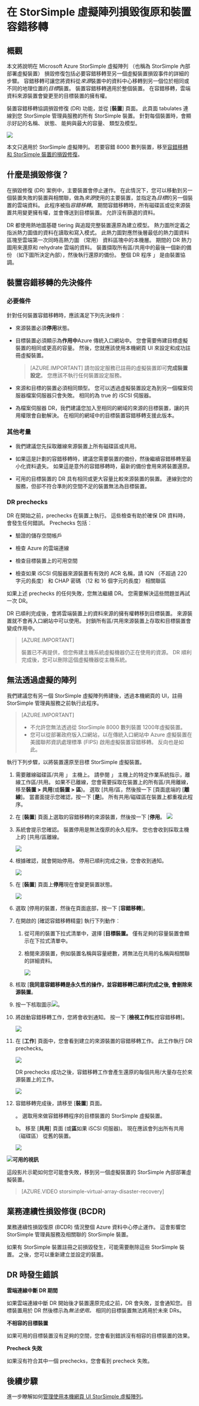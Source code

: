 <properties
   pageTitle="在 StorSimple 虛擬陣列損毀復原和裝置容錯移轉"
   description="進一步瞭解如何容錯移轉 StorSimple 虛擬陣列。"
   services="storsimple"
   documentationCenter="NA"
   authors="alkohli"
   manager="carmonm"
   editor=""/>

<tags
   ms.service="storsimple"
   ms.devlang="NA"
   ms.topic="article"
   ms.tgt_pltfrm="NA"
   ms.workload="NA"
   ms.date="06/07/2016"
   ms.author="alkohli"/>

# <a name="disaster-recovery-and-device-failover-for-your-storsimple-virtual-array"></a>在 StorSimple 虛擬陣列損毀復原和裝置容錯移轉


## <a name="overview"></a>概觀

本文將說明在 Microsoft Azure StorSimple 虛擬陣列 （也稱為 StorSimple 內部部署虛擬裝置） 損毀修復包括必要容錯移轉至另一個虛擬裝置損毀事件的詳細的步驟。 容錯移轉可讓您將資料從*來源*裝置中的資料中心移轉到另一個位於相同或不同的地理位置的*目標*裝置。 裝置容錯移轉適用於整個裝置。 在容錯移轉，雲端資料來源裝置會變更至的目標裝置的擁有權。

裝置容錯移轉協調損毀修復 (DR) 功能，並從 [**裝置**] 頁面。 此頁面 tabulates 連線到您 StorSimple 管理員服務的所有 StorSimple 裝置。 針對每個裝置時，會顯示好記的名稱、 狀態、 能夠與最大的容量、 類型及模型。

![](./media/storsimple-ova-failover-dr/image15.png)

本文只適用於 StorSimple 虛擬陣列。 若要容錯 8000 數列裝置，移至[容錯移轉和 StorSimple 裝置的損毀修復](storsimple-device-failover-disaster-recovery.md)。


## <a name="what-is-disaster-recovery"></a>什麼是損毀修復？

在損毀修復 (DR) 案例中，主要裝置會停止運作。 在此情況下，您可以移動到另一個裝置失敗的裝置與相關聯，做為*來源*使用的主要裝置，並指定為*目標*的另一個裝置的雲端資料。 此程序被指*容錯移轉*。 期間容錯移轉時，所有磁碟區或從來源裝置共用變更擁有權，並會傳送到目標裝置。 允許沒有篩選的資料。

DR 都使用熱地圖基礎 tiering 與追蹤完整裝置還原為建立模型。 熱力圖所定義之指派熱力圖值的資料在讀取和寫入模式。 此熱力圖對應然後層最低的熱力圖資料區塊至雲端第一次同時高熱力圖 （常用） 資料區塊中的本機層。 期間的 DR 熱力圖用來還原和 rehydrate 雲端的資料。 裝置擷取所有區/共用中的最後一個新的備份 （如下圖所決定內部），然後執行還原的備份。 整個 DR 程序 」 是由裝置協調。


## <a name="prerequisites-for-device-failover"></a>裝置容錯移轉的先決條件


### <a name="prerequisites"></a>必要條件

針對任何裝置容錯移轉時，應該滿足下列先決條件︰

- 來源裝置必須**停用**狀態。

- 目標裝置必須顯示為**作用中**Azure 傳統入口網站中。 您會需要佈建目標虛擬裝置的相同或更高的容量。 然後，您就應該使用本機網頁 UI 來設定和成功註冊虛擬裝置。

    > [AZURE.IMPORTANT] 請勿設定服務已註冊的虛擬裝置即可**完成裝置設定**。 您應該不執行任何裝置設定服務。

- 來源和目標的裝置必須相同類型。 您可以透過虛擬裝置設定為到另一個檔案伺服器檔案伺服器只會失敗。 相同的為 true 的 iSCSI 伺服器。

- 為檔案伺服器 DR，我們建議您加入至相同的網域的來源的目標裝置，讓的共用權限會自動解決。 在相同的網域中的目標裝置容錯移轉支援此版本。

### <a name="other-considerations"></a>其他考量

- 我們建議您先採取離線來源裝置上所有磁碟區或共用。

- 如果這是計劃的容錯移轉時，建議您需要裝置的備份，然後繼續容錯移轉至最小化資料遺失。 如果這是意外的容錯移轉時，最新的備份會用來將裝置還原。

- 可用的目標裝置的 DR 具有相同或更大容量比較來源裝置的裝置。 連線到您的服務，但卻不符合準則的空間不足的裝置無法為目標裝置。

### <a name="dr-prechecks"></a>DR prechecks

DR 在開始之前，prechecks 在裝置上執行。 這些檢查有助於確保 DR 資料時，會發生任何錯誤。 Prechecks 包括︰

- 驗證的儲存空間帳戶

- 檢查 Azure 的雲端連線

- 檢查目標裝置上的可用空間

- 檢查如果 iSCSI 伺服器來源裝置有有效的 ACR 名稱，請 IQN （不超過 220 字元的長度） 和 CHAP 密碼 （12 和 16 個字元的長度） 相關聯區

如果上述 prechecks 的任何失敗，您無法繼續 DR。 您需要解決這些問題並再試一次 DR。

DR 已順利完成後，會將雲端裝置上的資料來源的擁有權轉移到目標裝置。 來源裝置就不會再入口網站中可以使用。 封鎖所有區/共用來源裝置上存取和目標裝置會變成作用中。

> [AZURE.IMPORTANT]
> 
> 裝置已不再提供，但您佈建主機系統虛擬機器仍正在使用的資源。 DR 順利完成後，您可以刪除這個虛擬機器從主機系統。

## <a name="fail-over-to-a-virtual-array"></a>無法透過虛擬的陣列

我們建議您有另一個 StorSimple 虛擬陣列佈建後，透過本機網頁的 UI，註冊 StorSimple 管理員服務之前執行此程序。


> [AZURE.IMPORTANT]
> 
> - 不允許您無法透過從 StorSimple 8000 數列裝置 1200年虛擬裝置。
> - 您可以從部署政府版入口網站，以在傳統入口網站中 Azure 虛擬裝置在美國聯邦資訊處理標準 (FIPS) 啟用虛擬裝置容錯移轉。 反向也是如此。

執行下列步驟，以將裝置還原至目標 StorSimple 虛擬裝置。

1. 需要離線磁碟區/共用 」 主機上。 請參閱 」 主機上的特定作業系統指示，離線工作區/共用。 如果不已離線，您會需要採取在裝置上的所有區/共用離線，移至**裝置 > 共用**(或**裝置 > 區**)。 選取 [共用/區，然後按一下 [頁面底端的 [**離線**]。 當畫面提示您確認，按一下 [**是**]。 所有共用/磁碟區在裝置上都重複此程序。

2. 在 [**裝置**] 頁面上選取的容錯移轉的來源裝置，然後按一下 [**停用**。 
    ![](./media/storsimple-ova-failover-dr/image16.png)

3. 系統會提示您確認。 裝置停用是無法復原的永久程序。 您也會收到採取主機上的 [共用/區離線。

    ![](./media/storsimple-ova-failover-dr/image18.png)

3. 根據確認，就會開始停用。 停用已順利完成之後，您會收到通知。

    ![](./media/storsimple-ova-failover-dr/image19.png)

4. 在 [**裝置**] 頁面上**停用**現在會變更裝置狀態。

    ![](./media/storsimple-ova-failover-dr/image20.png)

5. 選取 [停用的裝置，然後在頁面底部，按一下 [**容錯移轉**]。

6. 在開啟的 [確認容錯移轉精靈] 執行下列動作︰

    1. 從可用的裝置下拉式清單中，選擇 [**目標裝置。** 僅有足夠的容量裝置會顯示在下拉式清單中。

    2. 檢閱來源裝置，例如裝置名稱與容量總數，將無法在共用的名稱與相關聯的詳細資料。

        ![](./media/storsimple-ova-failover-dr/image21.png)

7. 核取 [**我同意容錯移轉是永久性的操作，並容錯移轉已順利完成之後, 會刪除來源裝置**。

8. 按一下核取圖示![](./media/storsimple-ova-failover-dr/image1.png)。


9. 將啟動容錯移轉工作，您將會收到通知。 按一下 [**檢視工作**監控容錯移轉]。

    ![](./media/storsimple-ova-failover-dr/image22.png)

10. 在 [**工作**] 頁面中，您會看到建立的來源裝置的容錯移轉工作。 此工作執行 DR prechecks。

    ![](./media/storsimple-ova-failover-dr/image23.png)

    DR prechecks 成功之後，容錯移轉工作會產生還原的每個共用/大量存在於來源裝置上的工作。

    ![](./media/storsimple-ova-failover-dr/image24.png)

11. 容錯移轉完成後，請移至 [**裝置**] 頁面。

    。 選取用來做容錯移轉程序的目標裝置的 StorSimple 虛擬裝置。

    b。 移至 [**共用**] 頁面 (或**區**如果 iSCSI 伺服器)。 現在應該會列出所有共用 （磁碟區） 從舊的裝置。
    
    ![](./media/storsimple-ova-failover-dr/image25.png)

![](./media/storsimple-ova-failover-dr/video_icon.png)**可用的視訊**

這段影片示範如何您可能會失敗，移到另一個虛擬裝置的 StorSimple 內部部署虛擬裝置。

> [AZURE.VIDEO storsimple-virtual-array-disaster-recovery]

## <a name="business-continuity-disaster-recovery-bcdr"></a>業務連續性損毀修復 (BCDR)

業務連續性損毀復原 (BCDR) 情況整個 Azure 資料中心停止運作。 這會影響您 StorSimple 管理員服務及相關聯的 StorSimple 裝置。

如果有 StorSimple 裝置註冊之前損毀發生，可能需要刪除這些 StorSimple 裝置。 之後，您可以重新建立並設定的裝置。

## <a name="errors-during-dr"></a>DR 時發生錯誤

**雲端連線中斷 DR 期間**

如果雲端連線中斷 DR 開始後才裝置還原完成之前，DR 會失敗，並會通知您。 目標裝置用於 DR 然後標示為*無法使用。* 相同的目標裝置無法將用於未來 DRs。

**不相容的目標裝置**

如果可用的目標裝置沒有足夠的空間，您會看到錯誤沒有相容的目標裝置的效果。

**Precheck 失敗**

如果沒有符合其中一個 prechecks，您會看到 precheck 失敗。

## <a name="next-steps"></a>後續步驟

進一步瞭解如何[管理使用本機網頁 UI StorSimple 虛擬陣列](storsimple-ova-web-ui-admin.md)。
